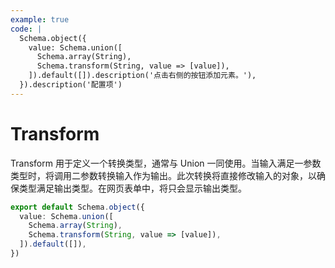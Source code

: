```yaml
---
example: true
code: |
  Schema.object({
    value: Schema.union([
      Schema.array(String),
      Schema.transform(String, value => [value]),
    ]).default([]).description('点击右侧的按钮添加元素。'),
  }).description('配置项')
---
```


# Transform

Transform 用于定义一个转换类型，通常与 Union 一同使用。当输入满足一参数类型时，将调用二参数转换输入作为输出。此次转换将直接修改输入的对象，以确保类型满足输出类型。在网页表单中，将只会显示输出类型。

```ts
export default Schema.object({
  value: Schema.union([
    Schema.array(String),
    Schema.transform(String, value => [value]),
  ]).default([]),
})
```

